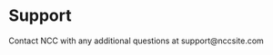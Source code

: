 # Support

<aside class="notice">Contact NCC with any additional questions at
support@nccsite.com</aside>
